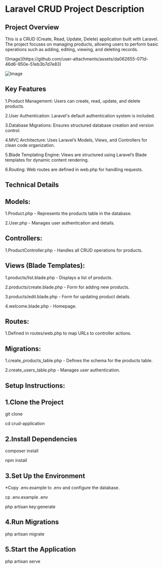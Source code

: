 <h1>Laravel CRUD Project Description </h1>
<h2>Project Overview</h2>
<p></p>This is a CRUD (Create, Read, Update, Delete) application built with Laravel. The project focuses on managing products, allowing users to perform basic operations such as adding, editing, viewing, and deleting records.</p>
![Image](https://github.com/user-attachments/assets/da062655-071d-46d6-950e-51eb3b7d7e83)

![Image](https://github.com/user-attachments/assets/8e0210aa-b264-4657-883e-014b4e5f866c)

<h2>Key Features</h2>
<p>1.Product Management: Users can create, read, update, and delete products.</p>
<p>2.User Authentication: Laravel's default authentication system is included.</p>
<p>3.Database Migrations: Ensures structured database creation and version control.</p>
<p>4.MVC Architecture: Uses Laravel’s Models, Views, and Controllers for clean code organization.</p>
<p>5.Blade Templating Engine: Views are structured using Laravel’s Blade templates for dynamic content rendering.</p>
<p>6.Routing: Web routes are defined in web.php for handling requests.</p>

<h2>Technical Details</h2>
<h2>Models:</h2>
<p>1.Product.php - Represents the products table in the database.</p>
<p>2.User.php - Manages user authentication and details.</p>

<h2>Controllers:</h2>
<p>1.ProductController.php - Handles all CRUD operations for products.</p>

<h2>Views (Blade Templates):</h2>
<p>1.products/list.blade.php - Displays a list of products.</p>
<p>2.products/create.blade.php - Form for adding new products.</p>
<p>3.products/edit.blade.php - Form for updating product details.</p>
<p>4.welcome.blade.php - Homepage.</p>

<h2>Routes:</h2>
<p>1.Defined in routes/web.php to map URLs to controller actions.</p>

<h2>Migrations:</h2>
<p>1.create_products_table.php - Defines the schema for the products table.</p>
<p>2.create_users_table.php - Manages user authentication.</p>

<h2>Setup Instructions:</h2>
<h2>1.Clone the Project</h2>
  <p>git clone <repository_url></p>
  <p> cd crud-application</p>
  
<h2>2.Install Dependencies</h2>
  <p>composer install</p>
  <p>npm install</p>
  
<h2>3.Set Up the Environment</h2>
 <p>*Copy .env.example to .env and configure the database.</p>
  <p>cp .env.example .env</p>
  <p> php artisan key:generate</p>
  
<h2>4.Run Migrations</h2>
  <p>php artisan migrate</p>
  
<h2>5.Start the Application</h2>
  <p>php artisan serve</p>
